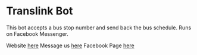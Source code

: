Translink Bot
=========================
This bot accepts a bus stop number and send back the bus schedule. Runs on Facebook Messenger. 

Website [here](http://jet-promotion.gomix.me)
Message us [here](http://me.me/NextBusBot)
Facebook Page [here](http://facebook.com/NextBusBot)

